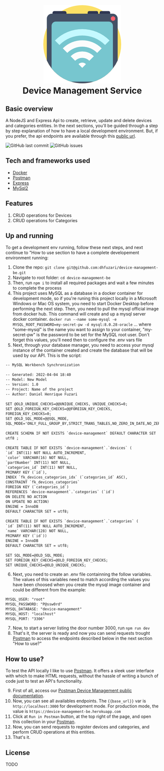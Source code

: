 <h1 align="center">
  <img src="./src/assets/imgs/device.png" alt="Postman Task Board Server public documentation" width="256">
  <br>Device Management Service<br>
</h1>

## Basic overview

A NodeJS and Express Api to create, retrieve, update and delete devices and categories entities. In the next sections, you'll be guided through a step by step explanation of how to have a local development environment. But, if you prefer, the api endpoints are available through this [public url](https://device-management-be.herokuapp.com).

![GitHub last commit](https://img.shields.io/github/last-commit/dhfuzari/device-management-be)
![GitHub issues](https://img.shields.io/github/issues/dhfuzari/device-management-be)

## Tech and frameworks used

- [Docker](https://docker.com/)
- [Postman](https://www.postman.com/)
- [Express](https://expressjs.com/)
- [MySql2](https://github.com/sidorares/node-mysql2)

## Features

1. CRUD operations for Devices
2. CRUD operations for Categories

## Up and running

To get a development env running, follow these next steps, and next continue to "How to use section to have a complete developement environment running:

1. Clone the repo: `git clone git@github.com:dhfuzari/device-management-be.git`
2. Navigate to root folder: `cd device-management-be`
3. Then, run `npm i` to install all required packages and wait a few minutes to complete the process
4. This project uses MySQL as a database in a docker container for development mode, so if you're runing this project locally in a Microsoft Windows or Mac OS system, you need to start Docker Desktop before performing the next step. Then, you need to pull the mysql official image from docker hub. This command will create and up a mysql server docker container.
   `docker run --name some-mysql -e MYSQL_ROOT_PASSWORD=my-secret-pw -d mysql:8.0.28-oracle`
   ... where "some-mysql" is the name you want to assign to your container, "my-secret-pw" is the password to be set for the MySQL root user. Don't forget this values, you'll need then to configure the .env vars file
5. Next, through your database manager, you need to access your mysql instance of the container created and create the database that will be used by our API. This is the script:

```
-- MySQL Workbench Synchronization

-- Generated: 2022-04-04 18:40
-- Model: New Model
-- Version: 1.0
-- Project: Name of the project
-- Author: Daniel Henrique Fuzari

SET @OLD_UNIQUE_CHECKS=@@UNIQUE_CHECKS, UNIQUE_CHECKS=0;
SET @OLD_FOREIGN_KEY_CHECKS=@@FOREIGN_KEY_CHECKS, FOREIGN_KEY_CHECKS=0;
SET @OLD_SQL_MODE=@@SQL_MODE, SQL_MODE='ONLY_FULL_GROUP_BY,STRICT_TRANS_TABLES,NO_ZERO_IN_DATE,NO_ZERO_DATE,ERROR_FOR_DIVISION_BY_ZERO,NO_ENGINE_SUBSTITUTION';

CREATE SCHEMA IF NOT EXISTS `device-management` DEFAULT CHARACTER SET utf8 ;

CREATE TABLE IF NOT EXISTS `device-management`.`devices` (
`id` INT(11) NOT NULL AUTO_INCREMENT,
`color` VARCHAR(16) NOT NULL,
`partNumber` INT(11) NOT NULL,
`categories_id` INT(11) NOT NULL,
PRIMARY KEY (`id`),
INDEX `fk_devices_categories_idx` (`categories_id` ASC),
CONSTRAINT `fk_devices_categories`
FOREIGN KEY (`categories_id`)
REFERENCES `device-management`.`categories` (`id`)
ON DELETE NO ACTION
ON UPDATE NO ACTION)
ENGINE = InnoDB
DEFAULT CHARACTER SET = utf8;

CREATE TABLE IF NOT EXISTS `device-management`.`categories` (
`id` INT(11) NOT NULL AUTO_INCREMENT,
`name` VARCHAR(128) NOT NULL,
PRIMARY KEY (`id`))
ENGINE = InnoDB
DEFAULT CHARACTER SET = utf8;

SET SQL_MODE=@OLD_SQL_MODE;
SET FOREIGN_KEY_CHECKS=@OLD_FOREIGN_KEY_CHECKS;
SET UNIQUE_CHECKS=@OLD_UNIQUE_CHECKS;
```

6. Next, you need to create an .env file containning the follow variables. The values of this variables need to match according the values you have been choosed when you create the mysql image container and could be different from the example:

```
MYSQL_USER: "root"
MYSQL_PASSWORD: "P@ssw0rd"
MYSQL_DATABASE: "device-management"
MYSQL_HOST: "localhost"
MYSQL_PORT: "3306"
```

7. Now, to start a server listing the door number 3000, run `npm run dev`
8. That's it, the server is ready and now you can send requests trought [Postman](https://www.postman.com/) to access the
   endpoints described below in the next section "How to use?"

## How to use?

To test the API locally I like to use [Postman](https://www.postman.com/). It offers a sleek user interface with which to make HTML requests, without the hassle of writing a bunch of code just to test an API's functionality.

9. First of all, access our [Postman Device Management public documentation](https://documenter.getpostman.com/view/2364800/UVyuSvK2).
10. Now, you can see all availables endpoints. The `{{base_url}}` var is `http://localhost:3000` for development mode. For production mode, the value is `https://device-management-be.herokuapp.com`
11. Click at `Run in Postman` button, at the top right of the page, and open this collection in your [Postman](https://www.postman.com/).
12. Now, you can send requests to register devices and categories, and perform CRUD operations at this entities.
13. That's it.

## License

TODO
